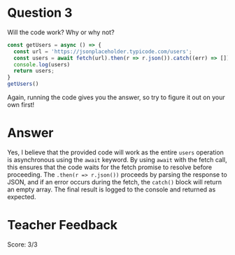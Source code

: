 # Question 3

Will the code work? Why or why not?

```js
const getUsers = async () => {
  const url = 'https://jsonplaceholder.typicode.com/users';
  const users = await fetch(url).then(r => r.json()).catch((err) => []);
  console.log(users)
  return users;
}
getUsers()
```

Again, running the code gives you the answer, so try to figure it out on your own first!

# Answer
Yes, I believe that the provided code will work as the entire `users` operation is asynchronous using the `await` keyword. By using `await` with the fetch call, this ensures that the code waits for the fetch promise to resolve before proceeding. The `.then(r => r.json())` proceeds by parsing the response to JSON, and if an error occurs during the fetch, the `catch()` block will return an empty array. The final result is logged to the console and returned as expected.

# Teacher Feedback
Score: 3/3